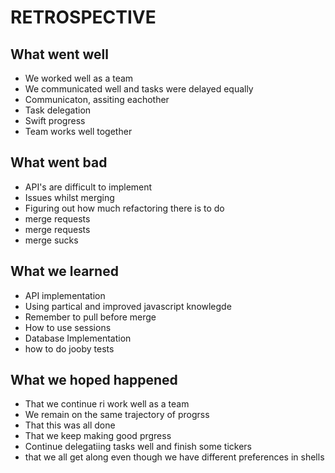 RETROSPECTIVE
============

## What went well

* We worked well as a team
* We communicated well and tasks were delayed equally
* Communicaton, assiting eachother 
* Task delegation
* Swift progress
* Team works well together

## What went bad

* API's are difficult to implement
* Issues whilst merging
* Figuring out how much refactoring there is to do
* merge requests
* merge requests
* merge sucks

## What we learned 

* API implementation
* Using partical and improved javascript knowlegde
* Remember to pull before merge
* How to use sessions
* Database Implementation
* how to do jooby tests

## What we hoped happened 

* That we continue ri work well as a team
* We remain on the same trajectory of progrss
* That this was all done
* That we keep making good prgress
* Continue delegatiing tasks well and finish some tickers
* that we all get along even though we have different preferences in shells

